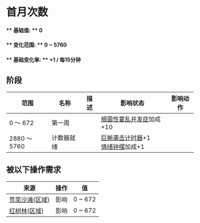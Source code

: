# 首月次数  
#### ** 基础值: ** 0   
#### ** 变化范围: ** 0 ~ 5760  
#### ** 基础变化率: ** +1 / 每15分钟   
## 阶段  
范围  |  名称  |  描述  |  影响状态  |  影响动作  
----  |  ----  |  ----  |  ----  |  ----  
0 ～ 672  |  第一周  |    |  [细菌性霍乱并发症](BacteriaCholeraPackage.md)加成+10  |    
2880 ～ 5760  |  计数器就绪  |    |  [巨蜥袭击计时器](MonitorRaidCounter.md)+1<br>[情绪钟摆](MoodOscillator.md)加成+1  |    
## 被以下操作需求  
来源  |  操作  |  值  
----  |  ----  |  ----  
[荒芜沙滩(区域)](DesolateBeach.md)  |  影响  |  0 ~ 672  
[红树林(区域)](Mangroves.md)  |  影响  |  0 ~ 672  


<script>document.title="首月次数 - 卡牌生存百科 Card Survival Wiki";</script>